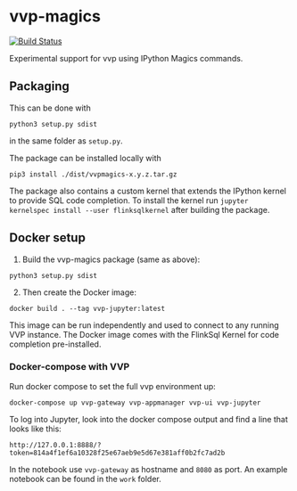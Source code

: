 # vvp-magics

[![Build Status](https://travis-ci.com/dataArtisans/vvp-jupyter.svg?token=RGozj1rgTPauwuugxzZx&branch=master)](https://travis-ci.com/dataArtisans/vvp-jupyter)

Experimental support for vvp using IPython Magics commands.

## Packaging

This can be done with
```
python3 setup.py sdist
```
in the same folder as `setup.py`.

The package can be installed locally with 
```
pip3 install ./dist/vvpmagics-x.y.z.tar.gz
```

The package also contains a custom kernel that extends the IPython kernel to provide SQL code completion.
To install the kernel run `jupyter kernelspec install --user flinksqlkernel` after building the package.

## Docker setup

1. Build the vvp-magics package (same as above):
```
python3 setup.py sdist
```
2. Then create the Docker image:
```
docker build . --tag vvp-jupyter:latest
```
This image can be run independently and used to connect to any running VVP instance.
The Docker image comes with the FlinkSql Kernel for code completion pre-installed.

### Docker-compose with VVP
Run docker compose to set the full vvp environment up:
```
docker-compose up vvp-gateway vvp-appmanager vvp-ui vvp-jupyter
```

To log into Jupyter, look into the docker compose output and find a line that looks like this:
```
http://127.0.0.1:8888/?token=814a4f1ef6a10328f25e67aeb9e5d67e381aff0b2fc7ad2b
```

In the notebook use `vvp-gateway` as hostname and `8080` as port.
An example notebook can be found in the `work` folder.
